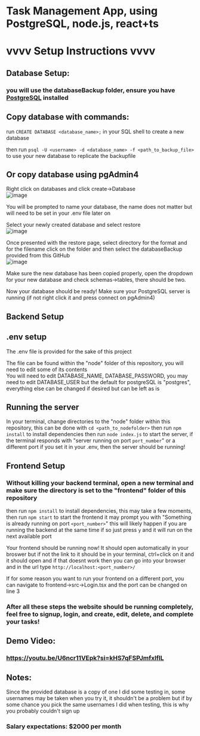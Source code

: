 
# Task Management App, using PostgreSQL, node.js, react+ts



# vvvv Setup Instructions vvvv

## Database Setup: 
### you will use the databaseBackup folder, ensure you have [PostgreSQL]([url](https://www.postgresql.org/download/)) installed 


## Copy database with commands: 

 run  ```CREATE DATABASE <database_name>;```  in your SQL shell to create a new database

 then run  ```psql -U <username> -d <database_name> -f <path_to_backup_file>``` to use your new database to replicate the backupfile

 ## Or copy database using pgAdmin4

 Right click on databases and click create->Database              
 ![image](https://github.com/user-attachments/assets/7e0a4d57-865c-41dc-88f7-dfcc33e37f43)
 
 You will be prompted to name your database, the name does not matter but will need to be set in your .env file later on            


Select your newly created database and select restore          
![image](https://github.com/user-attachments/assets/002b1129-d709-43ea-be19-5199ec69424e)


Once presented with the restore page, select directory for the format and for the filename click on the folder and then select the databaseBackup provided from this GitHub                  
![image](https://github.com/user-attachments/assets/c7311b92-1951-411a-8612-8e967ead8476)


Make sure the new database has been copied properly, open the dropdown for your new database and check schemas->tables, there should be two.

Now your database should be ready! Make sure your PostgreSQL server is running (if not right click it and press connect on pgAdmin4)



## Backend Setup

## .env setup

The .env file is provided for the sake of this project

The file can be found within the "node" folder of this repository, you will need to edit some of its contents                           
You will need to edit DATABASE_NAME, DATABASE_PASSWORD, you may need to edit DATABASE_USER but the default for postgreSQL is "postgres", everything else can be changed if desired but can be left as is


## Running the server
In your terminal, change directories to the "node" folder within this repository, this can be done with ```cd <path_to_nodefolder>```
then run ```npm install``` to install dependencies then run ```node index.js``` to start the server,
if the terminal responds with "server running on port ```port_number```" or a different port if you set it in your .env, then the server should be running!




## Frontend Setup

### Without killing your backend terminal, open a new terminal and make sure the directory is set to the "frontend" folder of this repository

then run ```npm install``` to  install dependencies, this may take a few moments, then run ```npm start``` to start the frontend
it may prompt you with "Something is already running on port ```<port_number>```" this will likely happen if you are running the backend at the same time
if so just press ```y``` and it will run on the next available port

Your frontend should be running now! It should open automatically in your broswer but if not the link to it should be in your terminal, ctrl+click on it and it should open
and if that doesnt work then you can go into your browser and in the url type ```http://localhost:<port_number>/```

If for some reason you want to run your frontend on a different port, you can navigate to frontend->src->Login.tsx and the port can be changed on line 3


### After all these steps the website should be running completely, feel free to signup, login, and create, edit, delete, and complete your tasks!

## Demo Video:
### https://youtu.be/U6ncr11VEpk?si=kHS7qFSPJmfxlflL


## Notes:

Since the provided database is a copy of one I did some testing in, some usernames may be taken when you try it, it shouldn't be a problem but if by some chance you pick the same usernames I did when testing, this is why you probably couldn't sign up

### Salary expectations: $2000 per month




